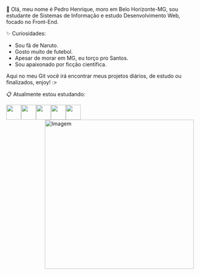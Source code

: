 👋 Olá, meu nome é Pedro Henrique, moro em Belo Horizonte-MG, sou estudante de Sistemas de Informação e estudo Desenvolvimento Web, focado no Front-End.

✨ Curiosidades:
- Sou fã de Naruto.
- Gosto muito de futebol.
- Apesar de morar em MG, eu torço pro Santos.
- Sou apaixonado por ficção científica.

Aqui no meu Git você irá encontrar meus projetos diários, de estudo ou finalizados, enjoy! :>

📋 Atualmente estou estudando:
<div align="left" dir="auto"><img src="https://cdn.jsdelivr.net/gh/devicons/devicon/icons/javascript/javascript-original.svg" width="40" height="40" /><img src="https://cdn.jsdelivr.net/gh/devicons/devicon/icons/html5/html5-original-wordmark.svg" width="40" height="40" /><img src="https://cdn.jsdelivr.net/gh/devicons/devicon/icons/css3/css3-original-wordmark.svg" width="40" height="40" /><img src="https://cdn.jsdelivr.net/gh/devicons/devicon/icons/nodejs/nodejs-original.svg" width="40" height="40"/><img src="https://cdn.jsdelivr.net/gh/devicons/devicon/icons/react/react-original-wordmark.svg" width="40" height="40"/>
</div>
<img align="right" src="https://raw.githubusercontent.com/MicaelliMedeiros/micaellimedeiros/master/image/computer-illustration.png" alt="Imagem" width="400px" style="max-width: 100%;">
